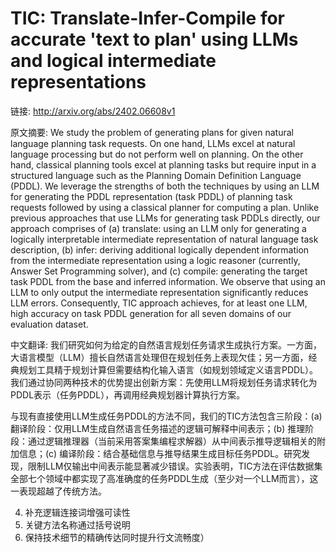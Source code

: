 # TIC: Translate-Infer-Compile for accurate 'text to plan' using LLMs and logical intermediate representations

链接: http://arxiv.org/abs/2402.06608v1

原文摘要:
We study the problem of generating plans for given natural language planning
task requests. On one hand, LLMs excel at natural language processing but do
not perform well on planning. On the other hand, classical planning tools excel
at planning tasks but require input in a structured language such as the
Planning Domain Definition Language (PDDL). We leverage the strengths of both
the techniques by using an LLM for generating the PDDL representation (task
PDDL) of planning task requests followed by using a classical planner for
computing a plan. Unlike previous approaches that use LLMs for generating task
PDDLs directly, our approach comprises of (a) translate: using an LLM only for
generating a logically interpretable intermediate representation of natural
language task description, (b) infer: deriving additional logically dependent
information from the intermediate representation using a logic reasoner
(currently, Answer Set Programming solver), and (c) compile: generating the
target task PDDL from the base and inferred information. We observe that using
an LLM to only output the intermediate representation significantly reduces LLM
errors. Consequently, TIC approach achieves, for at least one LLM, high
accuracy on task PDDL generation for all seven domains of our evaluation
dataset.

中文翻译:
我们研究如何为给定的自然语言规划任务请求生成执行方案。一方面，大语言模型（LLM）擅长自然语言处理但在规划任务上表现欠佳；另一方面，经典规划工具精于规划计算但需要结构化输入语言（如规划领域定义语言PDDL）。我们通过协同两种技术的优势提出创新方案：先使用LLM将规划任务请求转化为PDDL表示（任务PDDL），再调用经典规划器计算执行方案。

与现有直接使用LLM生成任务PDDL的方法不同，我们的TIC方法包含三阶段：(a) 翻译阶段：仅用LLM生成自然语言任务描述的逻辑可解释中间表示；(b) 推理阶段：通过逻辑推理器（当前采用答案集编程求解器）从中间表示推导逻辑相关的附加信息；(c) 编译阶段：结合基础信息与推导结果生成目标任务PDDL。研究发现，限制LLM仅输出中间表示能显著减少错误。实验表明，TIC方法在评估数据集全部七个领域中都实现了高准确度的任务PDDL生成（至少对一个LLM而言），这一表现超越了传统方法。


4. 补充逻辑连接词增强可读性
5. 关键方法名称通过括号说明
6. 保持技术细节的精确传达同时提升行文流畅度）
